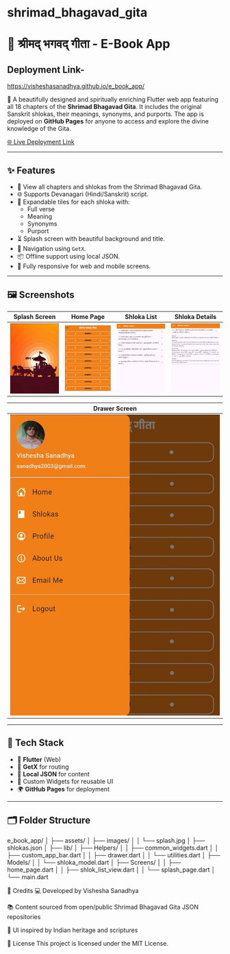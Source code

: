 # shrimad_bhagavad_gita
# 📖 श्रीमद् भगवद् गीता - E-Book App

## Deployment Link-

https://visheshasanadhya.github.io/e_book_app/

🌼 A beautifully designed and spiritually enriching Flutter web app featuring all 18 chapters of the **Shrimad Bhagavad Gita**. It includes the original Sanskrit shlokas, their meanings, synonyms, and purports. The app is deployed on **GitHub Pages** for anyone to access and explore the divine knowledge of the Gita.

[🌐 Live Deployment Link](https://visheshasanadhya.github.io/e_book_app/)

---

## ✨ Features

- 📜 View all chapters and shlokas from the Shrimad Bhagavad Gita.
- 🌐 Supports Devanagari (Hindi/Sanskrit) script.
- 🧘 Expandable tiles for each shloka with:
  - Full verse
  - Meaning
  - Synonyms
  - Purport
- ⏳ Splash screen with beautiful background and title.
- 🔁 Navigation using `GetX`.
- 📦 Offline support using local JSON.
- 📱 Fully responsive for web and mobile screens.

---

## 🖼️ Screenshots


| Splash Screen | Home Page | Shloka List | Shloka Details |
|---------------|-----------|-------------|----------------|
| ![](assets/screenshots/Screenshot_20250609_082037_Chrome.jpg) | ![](assets/screenshots/Screenshot_20250609_082112_Chrome.jpg) | ![](assets/screenshots/Screenshot_20250609_082131_Chrome.jpg) | ![](assets/screenshots/Screenshot_20250609_082152_Chrome.jpg) |

| Drawer Screen |
|---------------|
| ![](assets/screenshots/Screenshot_20250609_082225_Chrome.jpg) |

---

## 🔧 Tech Stack

- 💙 **Flutter** (Web)
- 🔄 **GetX** for routing
- 📄 **Local JSON** for content
- 🎨 Custom Widgets for reusable UI
- 🌍 **GitHub Pages** for deployment

---

## 🗂️ Folder Structure

e_book_app/
│
├── assets/
│ ├── images/
│ │ └── splash.jpg
│ ├── shlokas.json
│
├── lib/
│ ├── Helpers/
│ │ ├── common_widgets.dart
│ │ ├── custom_app_bar.dart
│ │ ├── drawer.dart
│ │ └── utilities.dart
│ ├── Models/
│ │ └── shloka_model.dart
│ ├── Screens/
│ │ ├── home_page.dart
│ │ ├── shlok_list_view.dart
│ │ └── splash_page.dart
│ └── main.dart   

🙏 Credits
💻 Developed by Vishesha Sanadhya

📚 Content sourced from open/public Shrimad Bhagavad Gita JSON repositories

🎨 UI inspired by Indian heritage and scriptures

📌 License
This project is licensed under the MIT License.

